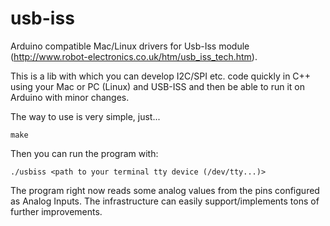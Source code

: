 usb-iss
=======

Arduino compatible Mac/Linux drivers for Usb-Iss module (http://www.robot-electronics.co.uk/htm/usb_iss_tech.htm).

This is a lib with which you can develop I2C/SPI etc. code quickly in C++ using your Mac or PC (Linux) and USB-ISS and then be able to run it on Arduino with minor changes.

The way to use is very simple, just...

    make

Then you can run the program with:

    ./usbiss <path to your terminal tty device (/dev/tty...)>

The program right now reads some analog values from the pins configured as Analog Inputs. The infrastructure can easily support/implements tons of further improvements.
